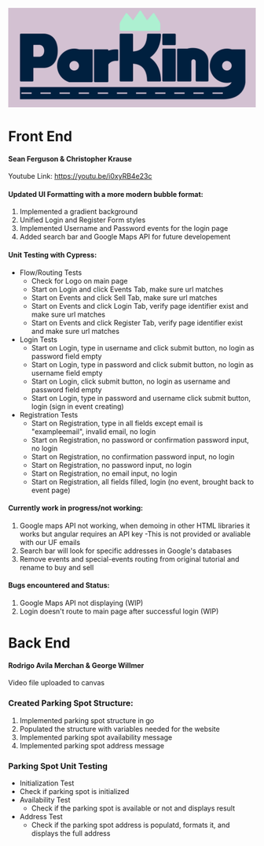 ![ParKing Logo](/parKingFull@3x.png)
# Front End
#### Sean Ferguson & Christopher Krause

Youtube Link: https://youtu.be/i0xyRB4e23c

#### Updated UI Formatting with a more modern bubble format:
1. Implemented a gradient background
2. Unified Login and Register Form styles
3. Implemented Username and Password events for the login page
4. Added search bar and Google Maps API for future developement

#### Unit Testing with Cypress:
- Flow/Routing Tests
  - Check for Logo on main page
  - Start on Login and click Events Tab, make sure url matches
  - Start on Events and click Sell Tab, make sure url matches
  - Start on Events and click Login Tab, verify page identifier exist and make sure url matches
  - Start on Events and click Register Tab, verify page identifier exist and make sure url matches
- Login Tests
  - Start on Login, type in username and click submit button, no login as password field empty
  - Start on Login, type in password and click submit button, no login as username field empty
  - Start on Login, click submit button, no login as username and password field empty
  - Start on Login, type in password and username click submit button, login (sign in event creating)
- Registration Tests
  - Start on Registration, type in all fields except email is "exampleemail", invalid email, no login
  - Start on Registration, no password or confirmation password input, no login
  - Start on Registration, no confirmation password input, no login
  - Start on Registration, no password input, no login
  - Start on Registration, no email input, no login
  - Start on Registration, all fields filled, login (no event, brought back to event page)


#### Currently work in progress/not working:
1. Google maps API not working, when demoing in other HTML libraries it works but angular requires an API key
  -This is not provided or avaliable with our UF emails
2. Search bar will look for specific addresses in Google's databases
3. Remove events and special-events routing from original tutorial and rename to buy and sell

#### Bugs encountered and Status:
1. Google Maps API not displaying (WIP)
2. Login doesn't route to main page after successful login (WIP)

# Back End
#### Rodrigo Avila Merchan & George Willmer

Video file uploaded to canvas

### Created Parking Spot Structure:
1. Implemented parking spot structure in go
2. Populated the structure with variables needed for the website
3. Implemented parking spot availability message
4. Implemented parking spot address message

### Parking Spot Unit Testing
 - Initialization Test
  - Check if parking spot is initialized
- Availability Test
  - Check if the parking spot is available or not and displays result
- Address Test
  - Check if the parking spot address is populatd, formats it, and displays the full address
